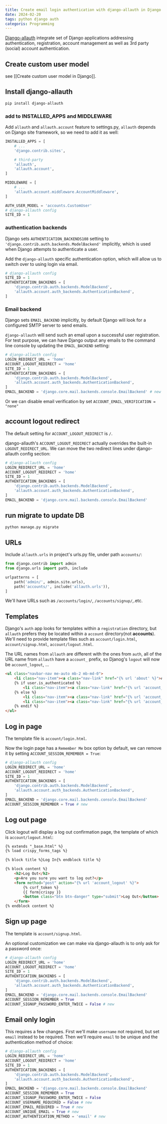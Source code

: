 ```yaml
---
title: Create email login authentication with django-allauth in Django
date: 2024-02-20
tags: python django auth
categoris: Programming
---
```


[Django-allauth](https://docs.allauth.org/en/latest/) integrate set of Django applications addressing authentication, registration, account management as well as 3rd party (social) account authentication.

## Create custom user model

see [[Create custom user model in Django]].

## Install django-allauth

```python
pip install django-allauth
```

### add to INSTALLED_APPS and MIDDLEWARE

Add `allauth` and `allauth.account` feature to settings.py, `allauth` depends on Django site framework, so we need to add it as well:

```python
INSTALLED_APPS = [
	# ...
    'django.contrib.sites',

    # third-party
    'allauth',
    'allauth.account',
]

MIDDLEWARE = [
	# ...
    'allauth.account.middleware.AccountMiddleware',
]

AUTH_USER_MODEL = 'accounts.CustomUser'
# django-allauth config
SITE_ID = 1
```

### authentication backends

Django sets  `AUTHENTICATION_BACKENDS108` setting to `'django.contrib.auth.backends.ModelBackend'` implicitly, which is used when Django attempts to authenticate a user.

Add the `django-allauth` specific authentication option, which will allow us to switch over to using login via email.

```python
# django-allauth config
SITE_ID = 1
AUTHENTICATION_BACKENDS = [
    'django.contrib.auth.backends.ModelBackend',
    'allauth.account.auth_backends.AuthenticationBackend',
]
```

### Email backend

Django sets `EMAIL_BACKEND` implicitly, by default Django will look for a configured SMTP server to send emails.

`django-allauth` will send such an email upon a successful user registration. For test purpose, we can have Django output any emails to the command line console by updating the `EMAIL_BACKEND` setting:

```python
# django-allauth config
LOGIN_REDIRECT_URL = 'home'
ACCOUNT_LOGOUT_REDIRECT = 'home'
SITE_ID = 1
AUTHENTICATION_BACKENDS = [
    'django.contrib.auth.backends.ModelBackend',
    'allauth.account.auth_backends.AuthenticationBackend',
]
EMAIL_BACKEND = 'django.core.mail.backends.console.EmailBackend' # new
```

Or we can disable email verification by set `ACCOUNT_EMAIL_VERIFICATION = "none"`

## account logout redirect

The default setting for `ACCOUNT_LOGOUT_REDIRECT` is `/`.

django-allauth's `ACCOUNT_LOGOUT_REDIRECT` actually overrides the built-in `LOGOUT_REDIRECT_URL`. We can move the two redirect lines under django-allauth config section:

```python
# django-allauth config
LOGIN_REDIRECT_URL = 'home'
ACCOUNT_LOGOUT_REDIRECT = 'home'
SITE_ID = 1
AUTHENTICATION_BACKENDS = [
    'django.contrib.auth.backends.ModelBackend',
    'allauth.account.auth_backends.AuthenticationBackend',
]
EMAIL_BACKEND = 'django.core.mail.backends.console.EmailBackend'
```

## run migrate to update DB

```python
python manage.py migrate
```

## URLs

Include `allauth.urls` in project's urls.py file, under path `accounts/`:

```python
from django.contrib import admin
from django.urls import path, include

urlpatterns = [
    path('admin/', admin.site.urls),
    path('accounts/', include('allauth.urls')),
]
```

We'll have URLs such as `/accounts/login/`, `/accounts/signup/`,.etc.

## Templates

Django's `auth` app looks for templates within a `registration` directory, but `allauth` prefers they be located within a `account` directory(not **accounts**). We'll need to provide template files such as `account/login.html`, `account/signup.html`, `account/logout.html`.

The URL names from `allauth` are different with the ones from `auth`, all of the URL name from `allauth` have a `account_` prefix, so Djanog's `logout` will now be `account_logout`, ...

<!-- {% raw %} -->
```html
<ul class="navbar-nav me-auto mb-2 mb-md-0">
	<li class="nav-item"><a class="nav-link" href="{% url 'about' %}">About</a></li>
	{% if user.is_authenticated %}
		<li class="nav-item"><a class="nav-link" href="{% url 'account_logout' %}">Log Out</a></li>
	{% else %}
		<li class="nav-item"><a class="nav-link" href="{% url 'account_login' %}">Log In</a></li>
		<li class="nav-item"><a class="nav-link" href="{% url 'account_signup' %}">Sign Up</a></li>
	{% endif %}
</ul>
```
<!-- {% endraw %} -->

## Log in page

The template file is `account/login.html`.

Now the login page has a `Remember Me` box option by default, we can remove it by setting `ACCOUNT_SESSION_REMEMBER = True`:

```python
# django-allauth config
LOGIN_REDIRECT_URL = 'home'
ACCOUNT_LOGOUT_REDIRECT = 'home'
SITE_ID = 1
AUTHENTICATION_BACKENDS = [
    'django.contrib.auth.backends.ModelBackend',
    'allauth.account.auth_backends.AuthenticationBackend',
]
EMAIL_BACKEND = 'django.core.mail.backends.console.EmailBackend'
ACCOUNT_SESSION_REMEMBER = True # new
```

## Log out page

Click logout will display a log out confirmation page, the template of which is `account/logout.html`:

<!-- {% raw %} -->
```html
{% extends "_base.html" %}
{% load crispy_forms_tags %}

{% block title %}Log In{% endblock title %}

{% block content %}
    <h2>Log Out</h2>
    <p>Are you sure you want to log out?</p>
    <form method="post" action="{% url 'account_logout' %}">
        {% csrf_token %}
        {{ form|crispy }}
        <button class="btn btn-danger" type="submit">Log Out</button>
    </form>
{% endblock content %}
```
<!-- {% endraw %} -->

## Sign up page

The template is `account/signup.html`.

An optional customization we can make via django-allauth is to only ask for a password once:

```python
# django-allauth config
LOGIN_REDIRECT_URL = 'home'
ACCOUNT_LOGOUT_REDIRECT = 'home'
SITE_ID = 1
AUTHENTICATION_BACKENDS = [
    'django.contrib.auth.backends.ModelBackend',
    'allauth.account.auth_backends.AuthenticationBackend',
]
EMAIL_BACKEND = 'django.core.mail.backends.console.EmailBackend'
ACCOUNT_SESSION_REMEMBER = True
ACCOUNT_SIGNUP_PASSWORD_ENTER_TWICE = False # new
```

## Email only login

This requires a few changes. First we'll make `username` not required, but set `email` instead to be required. Then we'll require `email` to be unique and the authentication method of choice:

```python
# django-allauth config
LOGIN_REDIRECT_URL = 'home'
ACCOUNT_LOGOUT_REDIRECT = 'home'
SITE_ID = 1
AUTHENTICATION_BACKENDS = [
    'django.contrib.auth.backends.ModelBackend',
    'allauth.account.auth_backends.AuthenticationBackend',
]
EMAIL_BACKEND = 'django.core.mail.backends.console.EmailBackend'
ACCOUNT_SESSION_REMEMBER = True
ACCOUNT_SIGNUP_PASSWORD_ENTER_TWICE = False
ACCOUNT_USERNAME_REQUIRED = False # new
ACCOUNT_EMAIL_REQUIRED = True # new
ACCOUNT_UNIQUE_EMAIL = True # new
ACCOUNT_AUTHENTICATION_METHOD = 'email' # new
```